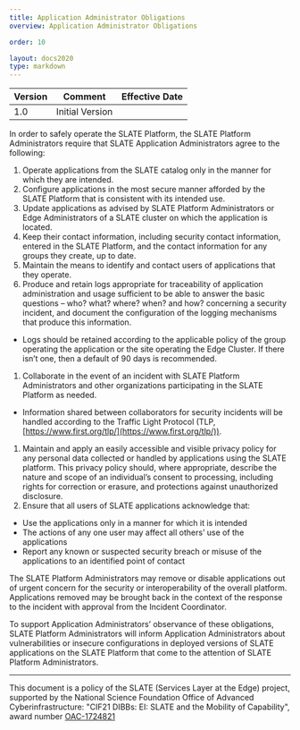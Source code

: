 ```yaml
---
title: Application Administrator Obligations 
overview: Application Administrator Obligations 

order: 10  

layout: docs2020
type: markdown
---
```


| Version | Comment | Effective Date |
|---|---|---|
|1.0|Initial Version||

In order to safely operate the SLATE Platform, the SLATE Platform Administrators require that SLATE Application Administrators agree to the following:

1. Operate applications from the SLATE catalog only in the manner for which they are intended.
1. Configure applications in the most secure manner afforded by the SLATE Platform that is consistent with its intended use.
1. Update applications as advised by SLATE Platform Administrators or Edge Administrators of a SLATE cluster on which the application is located. 
1. Keep their contact information, including security contact information, entered in the SLATE Platform, and the contact information for any groups they create, up to date. 
1. Maintain the means to identify and contact users of applications that they operate.
1. Produce and retain logs appropriate for traceability of application administration and usage sufficient to be able to answer the basic questions – who? what? where? when? and how? concerning a security incident, and document the configuration of the logging mechanisms that produce this information.
  - Logs should be retained according to the applicable policy of the group operating the application or the site operating the Edge Cluster. If there isn’t one, then a default of 90 days is recommended.
1. Collaborate in the event of an incident with SLATE Platform Administrators and other organizations participating in the SLATE Platform as needed. 
  - Information shared between collaborators for security incidents will be handled according to the Traffic Light Protocol (TLP, [https://www.first.org/tlp/](https://www.first.org/tlp/)). 
1. Maintain and apply an easily accessible and visible privacy policy for any personal data collected or handled by applications using the SLATE platform. This privacy policy should, where appropriate, describe the nature and scope of an individual’s consent to processing, including rights for correction or erasure, and protections against unauthorized disclosure.
1. Ensure that all users of SLATE applications acknowledge that:
  - Use the applications only in a manner for which it is intended
  - The actions of any one user may affect all others’ use of the applications
  - Report any known or suspected security breach or misuse of the applications to an identified point of contact

The SLATE Platform Administrators may remove or disable applications out of urgent concern for the security or interoperability of the overall platform. Applications removed may be brought back in the context of the response to the incident with approval from the Incident Coordinator.

To support Application Administrators’ observance of these obligations, SLATE Platform Administrators will inform Application Administrators about vulnerabilities or insecure configurations in deployed versions of SLATE applications on the SLATE Platform that come to the attention of SLATE Platform Administrators. 

<hr>

This document is a policy of the SLATE (Services Layer at the Edge) project, supported by the National Science Foundation Office of Advanced Cyberinfrastructure: "CIF21 DIBBs: EI: SLATE and the Mobility of Capability", award number [OAC-1724821](https://www.nsf.gov/awardsearch/showAward?AWD_ID=1724821&HistoricalAwards=false)



